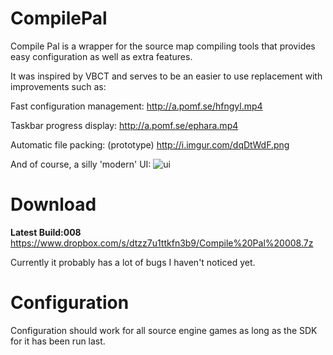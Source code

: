 CompilePal
==========

Compile Pal is a wrapper for the source map compiling tools that provides easy configuration as well as extra features.

It was inspired by VBCT and serves to be an easier to use replacement with improvements such as:

Fast configuration management:
http://a.pomf.se/hfngyl.mp4

Taskbar progress display:
http://a.pomf.se/ephara.mp4

Automatic file packing: (prototype)
http://i.imgur.com/dqDtWdF.png

And of course, a silly 'modern' UI:
![ui](http://i.imgur.com/zMTThlY.png)

Download
==========

**Latest Build:008**
https://www.dropbox.com/s/dtzz7u1ttkfn3b9/Compile%20Pal%20008.7z


Currently it probably has a lot of bugs I haven't noticed yet. 

Configuration
==========

Configuration should work for all source engine games as long as the SDK for it has been run last.
